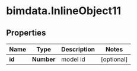 # bimdata.InlineObject11

## Properties

Name | Type | Description | Notes
------------ | ------------- | ------------- | -------------
**id** | **Number** | model id | [optional] 


